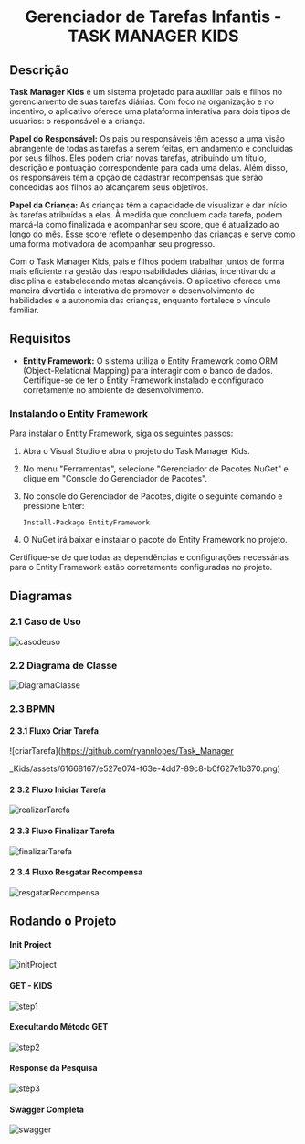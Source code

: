 <h1 align="center">Gerenciador de Tarefas Infantis - TASK MANAGER KIDS</h1>

## Descrição

**Task Manager Kids** é um sistema projetado para auxiliar pais e filhos no gerenciamento de suas tarefas diárias. Com foco na organização e no incentivo, o aplicativo oferece uma plataforma interativa para dois tipos de usuários: o responsável e a criança.

**Papel do Responsável:** Os pais ou responsáveis têm acesso a uma visão abrangente de todas as tarefas a serem feitas, em andamento e concluídas por seus filhos. Eles podem criar novas tarefas, atribuindo um título, descrição e pontuação correspondente para cada uma delas. Além disso, os responsáveis têm a opção de cadastrar recompensas que serão concedidas aos filhos ao alcançarem seus objetivos.

**Papel da Criança:** As crianças têm a capacidade de visualizar e dar início às tarefas atribuídas a elas. À medida que concluem cada tarefa, podem marcá-la como finalizada e acompanhar seu score, que é atualizado ao longo do mês. Esse score reflete o desempenho das crianças e serve como uma forma motivadora de acompanhar seu progresso.

Com o Task Manager Kids, pais e filhos podem trabalhar juntos de forma mais eficiente na gestão das responsabilidades diárias, incentivando a disciplina e estabelecendo metas alcançáveis. O aplicativo oferece uma maneira divertida e interativa de promover o desenvolvimento de habilidades e a autonomia das crianças, enquanto fortalece o vínculo familiar.

## Requisitos

- **Entity Framework:** O sistema utiliza o Entity Framework como ORM (Object-Relational Mapping) para interagir com o banco de dados. Certifique-se de ter o Entity Framework instalado e configurado corretamente no ambiente de desenvolvimento.

### Instalando o Entity Framework

Para instalar o Entity Framework, siga os seguintes passos:

1. Abra o Visual Studio e abra o projeto do Task Manager Kids.
2. No menu "Ferramentas", selecione "Gerenciador de Pacotes NuGet" e clique em "Console do Gerenciador de Pacotes".
3. No console do Gerenciador de Pacotes, digite o seguinte comando e pressione Enter:

   ```
   Install-Package EntityFramework
   ```

4. O NuGet irá baixar e instalar o pacote do Entity Framework no projeto.

Certifique-se de que todas as dependências e configurações necessárias para o Entity Framework estão corretamente configuradas no projeto.

## Diagramas

### 2.1 Caso de Uso

![casodeuso](https://github.com/ryannlopes/Task_Manager_Kids/assets/61668167/3147f035-129a-4a4f-8edf-aaa66a89803b.png)

### 2.2 Diagrama de Classe

![DiagramaClasse](https://github.com/ryannlopes/Task_Manager_Kids/assets/61668167/07c4c140-2cfc-4712-b5df-cbbbc74e97cb.png)

### 2.3 BPMN

#### 2.3.1 Fluxo Criar Tarefa

![criarTarefa](https://github.com/ryannlopes/Task_Manager

_Kids/assets/61668167/e527e074-f63e-4dd7-89c8-b0f627e1b370.png)

#### 2.3.2 Fluxo Iniciar Tarefa

![realizarTarefa](https://github.com/ryannlopes/Task_Manager_Kids/assets/61668167/7f8e0282-478a-4536-8222-ce9b022e25dd.png)

#### 2.3.3 Fluxo Finalizar Tarefa

![finalizarTarefa](https://github.com/ryannlopes/Task_Manager_Kids/assets/61668167/331e87ad-9273-4a9c-b0d2-653f4c02916b.png)

#### 2.3.4 Fluxo Resgatar Recompensa

![resgatarRecompensa](https://github.com/ryannlopes/Task_Manager_Kids/assets/61668167/8bb89a92-9f5b-4c53-b07a-e2a30bb24057.png)

## Rodando o Projeto

#### Init Project

![initProject](https://github.com/ryannlopes/Task_Manager_Kids/assets/61668167/c65ac303-ca7a-4da1-b8af-225016442079.png)

#### GET - KIDS

![step1](https://github.com/ryannlopes/Task_Manager_Kids/assets/61668167/f4c3b5f5-214a-444a-b522-bd4b7d3d63d4.png)

#### Execultando Método GET

![step2](https://github.com/ryannlopes/Task_Manager_Kids/assets/61668167/73c81720-cf21-4436-aa98-e0931e11005c.png)

#### Response da Pesquisa

![step3](https://github.com/ryannlopes/Task_Manager_Kids/assets/61668167/3e13aa55-7353-4ad7-9101-ef1d5710c65b.png)

#### Swagger Completa

![swagger](https://github.com/ryannlopes/Task_Manager_Kids/assets/61668167/073a6e43-ecb1-4903-b244-d22b0ee7f973.png)
